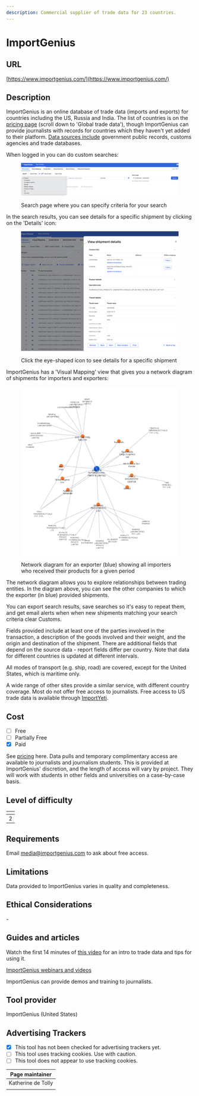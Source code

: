```yaml
---
description: Commercial supplier of trade data for 23 countries.
---
```


# ImportGenius

## URL

[https://www.importgenius.com/](https://www.importgenius.com/)

## Description

ImportGenius is an online database of trade data (imports and exports) for countries including the US, Russia and India. The list of countries is on the [pricing page](https://www.importgenius.com/pricing) (scroll down to 'Global trade data'), though ImportGenius can provide journalists with records for countries which they haven't yet added to their platform. [Data sources include](https://www.importgenius.com/how-it-works) government public records, customs agencies and trade databases.

When logged in you can do custom searches:

<figure><img src=".gitbook/assets/Screenshot 2025-08-26 at 10.39.48.png" alt=""><figcaption><p>Search page where you can specify criteria for your search</p></figcaption></figure>

In the search results, you can see details for a specific shipment by clicking on the 'Details' icon:

<figure><img src=".gitbook/assets/Screenshot 2025-08-26 at 11.24.15.png" alt=""><figcaption><p>Click the eye-shaped  icon to see details for a specific shipment</p></figcaption></figure>

ImportGenius has a 'Visual Mapping' view that gives you a network diagram of shipments for importers and exporters:

<figure><img src=".gitbook/assets/Screenshot 2025-08-27 at 08.57.54.png" alt=""><figcaption><p>Network diagram for an exporter (blue) showing all importers who received their products for a given period</p></figcaption></figure>

The network diagram allows you to explore relationships between trading entities. In the diagram above, you can see the other companies to which the exporter (in blue) provided shipments.

You can export search results, save searches so it's easy to repeat them, and get email alerts when when new shipments matching your search criteria clear Customs.

Fields provided include at least one of the parties involved in the transaction, a description of the goods involved and their weight, and the origin and destination of the shipment. There are additional fields that depend on the source data - report fields differ per country. Note that data for different countries is updated at different intervals.

All modes of transport (e.g. ship, road) are covered, except for the United States, which is maritime only.

A wide range of other sites provide a similar service, with  different country coverage. Most do not offer free access to journalists. Free access to US trade data is available through [ImportYeti](https://app.gitbook.com/o/WQpOq5ZFue4N6m65QCJq/s/GJyHaCYBR6gnNIW1tHhY/).

## Cost

* [ ] Free
* [ ] Partially Free
* [x] Paid

See [pricing](https://www.importgenius.com/pricing) here. Data pulls and temporary complimentary access are available to journalists and journalism students. This is provided at ImportGenius' discretion, and the length of access will vary by project. They will work with students in other fields and universities on a case-by-case basis.

## Level of difficulty

<table><thead><tr><th data-type="rating" data-max="5"></th></tr></thead><tbody><tr><td>2</td></tr></tbody></table>

## Requirements

Email media@importgenius.com to ask about free access.

## Limitations

Data provided to ImportGenius varies in quality and completeness.

## Ethical Considerations

\-

## Guides and articles

Watch the first 14 minutes of [this video](https://youtu.be/-j-T3PCcLNg?feature=shared) for an intro to trade data and tips for using it.

[ImportGenius webinars and videos](https://www.importgenius.com/webinars)

ImportGenius can provide demos and training to journalists.

## Tool provider

ImportGenius (United States)

## Advertising Trackers

* [x] This tool has not been checked for advertising trackers yet.
* [ ] This tool uses tracking cookies. Use with caution.
* [ ] This tool does not appear to use tracking cookies.

| Page maintainer    |
| ------------------ |
| Katherine de Tolly |
|                    |
